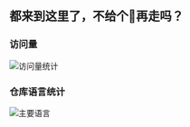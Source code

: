 ## 都来到这里了，不给个🌟再走吗？

### 访问量
![访问量统计](https://profile-counter.glitch.me/kenyon/count.svg)

### 仓库语言统计
![主要语言](https://github-readme-stats.vercel.app/api/top-langs/?username=kenyon&layout=compact&theme=tokyonight)
